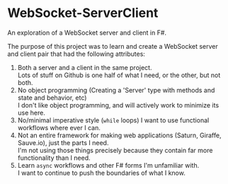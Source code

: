 # WebSocket-ServerClient

An exploration of a WebSocket server and client in F#.

The purpose of this project was to learn and create a WebSocket server and client pair that had the following attributes:  

1) Both a server and a client in the same project.  
    Lots of stuff on Github is one half of what I need, or the other, but not both.  
2) No object programming (Creating a 'Server' type with methods and state and behavior, etc)  
    I don't like object programming, and will actively work to minimize its use here.  
3) No/minimal imperative style (`while` loops)
    I want to use functional workflows where ever I can.  
4) Not an entire framework for making web applications (Saturn, Giraffe, Sauve.io), just the parts I need.  
    I'm not using those things precisely because they contain far more functionality than I need.  
5) Learn `async` workflows and other F# forms I'm unfamiliar with.  
    I want to continue to push the boundaries of what I know.